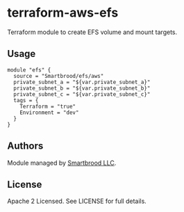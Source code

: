terraform-aws-efs
=================

Terraform module to create EFS volume and mount targets.


Usage
-----

```hcl
module "efs" {
  source = "Smartbrood/efs/aws"
  private_subnet_a = "${var.private_subnet_a}"
  private_subnet_b = "${var.private_subnet_b}"
  private_subnet_c = "${var.private_subnet_c}"
  tags = {
    Terraform = "true"
    Environment = "dev"
  }
}
```



Authors
-------

Module managed by [Smartbrood LLC](https://github.com/Smartbrood).


License
-------

Apache 2 Licensed. See LICENSE for full details.
